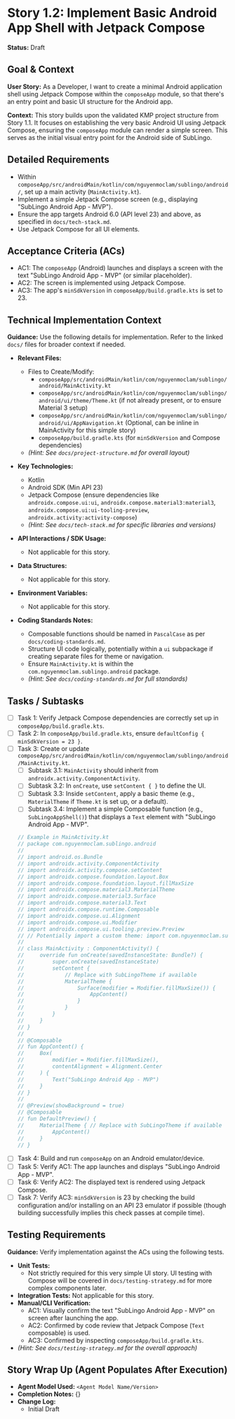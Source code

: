 
# Story 1.2: Implement Basic Android App Shell with Jetpack Compose

**Status:** Draft

## Goal & Context

**User Story:** As a Developer, I want to create a minimal Android application shell using Jetpack Compose within the `composeApp` module, so that there's an entry point and basic UI structure for the Android app.

**Context:** This story builds upon the validated KMP project structure from Story 1.1. It focuses on establishing the very basic Android UI using Jetpack Compose, ensuring the `composeApp` module can render a simple screen. This serves as the initial visual entry point for the Android side of SubLingo.

## Detailed Requirements

- Within `composeApp/src/androidMain/kotlin/com/nguyenmoclam/sublingo/android/`, set up a main activity (`MainActivity.kt`).
- Implement a simple Jetpack Compose screen (e.g., displaying "SubLingo Android App - MVP").
- Ensure the app targets Android 6.0 (API level 23) and above, as specified in `docs/tech-stack.md`.
- Use Jetpack Compose for all UI elements.

## Acceptance Criteria (ACs)

- AC1: The `composeApp` (Android) launches and displays a screen with the text "SubLingo Android App - MVP" (or similar placeholder).
- AC2: The screen is implemented using Jetpack Compose.
- AC3: The app's `minSdkVersion` in `composeApp/build.gradle.kts` is set to 23.

## Technical Implementation Context

**Guidance:** Use the following details for implementation. Refer to the linked `docs/` files for broader context if needed.

- **Relevant Files:**

    - Files to Create/Modify:
        - `composeApp/src/androidMain/kotlin/com/nguyenmoclam/sublingo/android/MainActivity.kt`
        - `composeApp/src/androidMain/kotlin/com/nguyenmoclam/sublingo/android/ui/theme/Theme.kt` (if not already present, or to ensure Material 3 setup)
        - `composeApp/src/androidMain/kotlin/com/nguyenmoclam/sublingo/android/ui/AppNavigation.kt` (Optional, can be inline in MainActivity for this simple story)
        - `composeApp/build.gradle.kts` (for `minSdkVersion` and Compose dependencies)
    - *(Hint: See `docs/project-structure.md` for overall layout)*

- **Key Technologies:**

    - Kotlin
    - Android SDK (Min API 23)
    - Jetpack Compose (ensure dependencies like `androidx.compose.ui:ui`, `androidx.compose.material3:material3`, `androidx.compose.ui:ui-tooling-preview`, `androidx.activity:activity-compose`)
    - *(Hint: See `docs/tech-stack.md` for specific libraries and versions)*

- **API Interactions / SDK Usage:**

    - Not applicable for this story.

- **Data Structures:**

    - Not applicable for this story.

- **Environment Variables:**

    - Not applicable for this story.

- **Coding Standards Notes:**

    - Composable functions should be named in `PascalCase` as per `docs/coding-standards.md`.
    - Structure UI code logically, potentially within a `ui` subpackage if creating separate files for theme or navigation.
    - Ensure `MainActivity.kt` is within the `com.nguyenmoclam.sublingo.android` package.
    - *(Hint: See `docs/coding-standards.md` for full standards)*

## Tasks / Subtasks

- [ ] Task 1: Verify Jetpack Compose dependencies are correctly set up in `composeApp/build.gradle.kts`.
- [ ] Task 2: In `composeApp/build.gradle.kts`, ensure `defaultConfig { minSdkVersion = 23 }`.
- [ ] Task 3: Create or update `composeApp/src/androidMain/kotlin/com/nguyenmoclam/sublingo/android/MainActivity.kt`.
    - [ ] Subtask 3.1: `MainActivity` should inherit from `androidx.activity.ComponentActivity`.
    - [ ] Subtask 3.2: In `onCreate`, use `setContent { }` to define the UI.
    - [ ] Subtask 3.3: Inside `setContent`, apply a basic theme (e.g., `MaterialTheme` if `Theme.kt` is set up, or a default).
    - [ ] Subtask 3.4: Implement a simple Composable function (e.g., `SubLingoAppShell()`) that displays a `Text` element with "SubLingo Android App - MVP".
  <!-- end list -->
  ```kotlin
  // Example in MainActivity.kt
  // package com.nguyenmoclam.sublingo.android
  //
  // import android.os.Bundle
  // import androidx.activity.ComponentActivity
  // import androidx.activity.compose.setContent
  // import androidx.compose.foundation.layout.Box
  // import androidx.compose.foundation.layout.fillMaxSize
  // import androidx.compose.material3.MaterialTheme
  // import androidx.compose.material3.Surface
  // import androidx.compose.material3.Text
  // import androidx.compose.runtime.Composable
  // import androidx.compose.ui.Alignment
  // import androidx.compose.ui.Modifier
  // import androidx.compose.ui.tooling.preview.Preview
  // // Potentially import a custom theme: import com.nguyenmoclam.sublingo.android.ui.theme.SubLingoTheme
  //
  // class MainActivity : ComponentActivity() {
  //     override fun onCreate(savedInstanceState: Bundle?) {
  //         super.onCreate(savedInstanceState)
  //         setContent {
  //             // Replace with SubLingoTheme if available
  //             MaterialTheme {
  //                 Surface(modifier = Modifier.fillMaxSize()) {
  //                     AppContent()
  //                 }
  //             }
  //         }
  //     }
  // }
  //
  // @Composable
  // fun AppContent() {
  //     Box(
  //         modifier = Modifier.fillMaxSize(),
  //         contentAlignment = Alignment.Center
  //     ) {
  //         Text("SubLingo Android App - MVP")
  //     }
  // }
  //
  // @Preview(showBackground = true)
  // @Composable
  // fun DefaultPreview() {
  //     MaterialTheme { // Replace with SubLingoTheme if available
  //         AppContent()
  //     }
  // }
  ```
- [ ] Task 4: Build and run `composeApp` on an Android emulator/device.
- [ ] Task 5: Verify AC1: The app launches and displays "SubLingo Android App - MVP".
- [ ] Task 6: Verify AC2: The displayed text is rendered using Jetpack Compose.
- [ ] Task 7: Verify AC3: `minSdkVersion` is 23 by checking the build configuration and/or installing on an API 23 emulator if possible (though building successfully implies this check passes at compile time).

## Testing Requirements

**Guidance:** Verify implementation against the ACs using the following tests.

- **Unit Tests:**
    - Not strictly required for this very simple UI story. UI testing with Compose will be covered in `docs/testing-strategy.md` for more complex components later.
- **Integration Tests:** Not applicable for this story.
- **Manual/CLI Verification:**
    - AC1: Visually confirm the text "SubLingo Android App - MVP" on screen after launching the app.
    - AC2: Confirmed by code review that Jetpack Compose (`Text` composable) is used.
    - AC3: Confirmed by inspecting `composeApp/build.gradle.kts`.
- *(Hint: See `docs/testing-strategy.md` for the overall approach)*

## Story Wrap Up (Agent Populates After Execution)

- **Agent Model Used:** `<Agent Model Name/Version>`
- **Completion Notes:** {}
- **Change Log:**
    - Initial Draft

